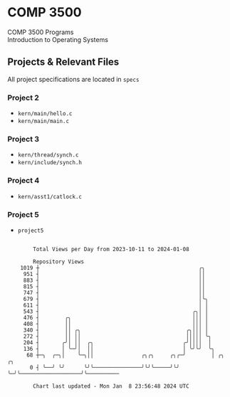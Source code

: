 # COMP 3500
COMP 3500 Programs  
Introduction to Operating Systems  
## Projects & Relevant Files
All project specifications are located in `specs`
### Project 2
- `kern/main/hello.c`
- `kern/main/main.c`
### Project 3
- `kern/thread/synch.c`
- `kern/include/synch.h`
### Project 4
- `kern/asst1/catlock.c`
### Project 5
- `project5`

```

        Total Views per Day from 2023-10-11 to 2024-01-08

        Repository Views
    1019 ┼                                                  ╭╮
     951 ┤                                                  ││
     883 ┤                                                  ││
     815 ┤                                                  ││
     747 ┤                                                  ││
     679 ┤                                                  │╰╮
     611 ┤                                                  │ │
     543 ┤                                                ╭╮│ │
     476 ┤        ╭╮                                      │││ │
     408 ┤        ││                                      │││ │
     340 ┤        ││ ╭╮                                 ╭╮│││ │
     272 ┤        ││ ││                                 │││││ ╰╮
     204 ┤       ╭╯│ ││  ╭╮                            ╭╯││││  │
     136 ┤       │ ╰─╯│  ││                            │ ╰╯╰╯  ╰╮
      68 ┼─╮  ╭─╮│    ╰─╮││               ╭╮╭╮     ╭╮╭─╯        │ ╭╮                   ╭╮
       0 ┤ ╰──╯ ╰╯      ╰╯╰───────────────╯╰╯╰─────╯╰╯          ╰─╯╰───────────────────╯╰──────────

        Chart last updated - Mon Jan  8 23:56:48 2024 UTC
        
```
